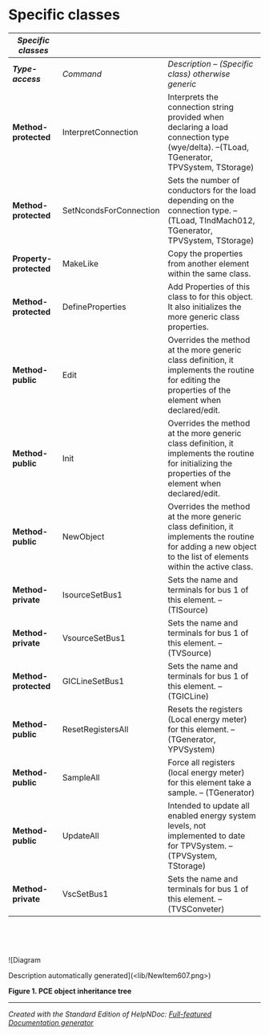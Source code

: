 # Specific classes

| ***Specific classes*** |  |  |
| --- | --- | --- |
| ***Type-access*** | *Command* | *Description – (Specific class) otherwise generic* |
| **Method- protected** | InterpretConnection | Interprets the connection string provided when declaring a load connection type (wye/delta). –(TLoad, TGenerator, TPVSystem, TStorage) |
| **Method- protected** | SetNcondsForConnection | Sets the number of conductors for the load depending on the connection type. –(TLoad, TIndMach012, TGenerator, TPVSystem, TStorage) |
| **Property- protected** | MakeLike | Copy the properties from another element within the same class. |
| **Method- protected** | DefineProperties | Add Properties of this class to for this object. It also initializes the more generic class properties. |
| **Method- public** | Edit | Overrides the method at the more generic class definition, it implements the routine for editing the properties of the element when declared/edit. |
| **Method- public** | Init | Overrides the method at the more generic class definition, it implements the routine for initializing the properties of the element when declared/edit. |
| **Method- public** | NewObject | Overrides the method at the more generic class definition, it implements the routine for adding a new object to the list of elements within the active class. |
| **Method- private** | IsourceSetBus1 | Sets the name and terminals for bus 1 of this element. – (TISource) |
| **Method- private** | VsourceSetBus1 | Sets the name and terminals for bus 1 of this element. –(TVSource) |
| **Method- protected** | GICLineSetBus1 | Sets the name and terminals for bus 1 of this element. –(TGICLine) |
| **Method- public** | ResetRegistersAll | Resets the registers (Local energy meter) for this element. – (TGenerator, YPVSystem) |
| **Method- public** | SampleAll | Force all registers (local energy meter) for this element take a sample. – (TGenerator) |
| **Method- public** | UpdateAll | Intended to update all enabled energy system levels, not implemented to date for TPVSystem. – (TPVSystem, TStorage) |
| **Method- private** | VscSetBus1 | Sets the name and terminals for bus 1 of this element. – (TVSConveter) |


&nbsp;

&nbsp;

![Diagram

Description automatically generated](<lib/NewItem607.png>)

**Figure 1. PCE object inheritance tree**

***
_Created with the Standard Edition of HelpNDoc: [Full-featured Documentation generator](<https://www.helpndoc.com>)_
